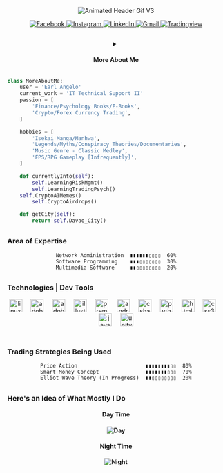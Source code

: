 <div align="center">

![Animated Header Gif V3](https://github.com/dumaganearl/dumaganearl/assets/149300528/acd43258-613d-4e83-9f9d-2a56ca6e4110)

</div>

<div align="center">
<p align="center">
  <a href="https://www.facebook.com/llEarlzll" target="_blank">
    <img src="https://img.shields.io/badge/facebook-%231877F2.svg?&style=for-the-badge&logo=facebook&logoColor=white&color=071A2C" alt="Facebook"/>
  </a>
   <a href="https://instagram.com/dumaganearl" target="_blank">
    <img src="https://img.shields.io/badge/instagram-%23E4405F.svg?&style=for-the-badge&logo=instagram&logoColor=white&color=071A2C" alt="Instagram"/>
  </a>
  <!-- <a href="https://twitter.com/dumaganearl" target="_blank">
    <img src="https://img.shields.io/badge/twitter-%231DA1F2.svg?&style=for-the-badge&logo=twitter&logoColor=white&color=071A2C" alt="Twitter"/> -->
  </a>
  <!-- <a href="https://www.linkedin.com/in/iolardemartini" target="_blank"> -->
  <a href="https://www.linkedin.com/in/dumaganearl" target="_blank">
    <img src="https://img.shields.io/badge/linkedin-%230077B5.svg?&style=for-the-badge&logo=linkedin&logoColor=white&color=071A2C" alt="LinkedIn"/>
  </a>
  <a href="https://drive.google.com/file/d/1VAh4MiZ2Rs7exS_f0Q1TN_y_3KzV7ojR/view?usp=sharing"_blank">
    <img src="https://img.shields.io/badge/gmail-%230077B5.svg?&style=for-the-badge&logo=gmail&logoColor=white&color=071A2C" alt="Gmail"/>
  </a>
  <a href="https://imgur.com/McIIFLM" target="_blank">
    <img src="https://img.shields.io/badge/Tradingview-4c4552.svg?&style=for-the-badge&logo=terraform&logoColor=white&color=071A2C" alt="Tradingview"/>
  </a>
  </a>

</div>

## 

<div align="center">
<details>
<summary> <h4> More About Me <h4/> </summary>
</div>

<!--
```python
class MoreAboutMe:
    user = 'Earl Angelo'
    personality_type = 'INFJ??'
 ```
 -->
<!-- # Multiple sources of reference link are shown below. -->

<!--
<div align="center">
<p align="center">
  <a href="https://imgur.com/a/KTXy9M2" target="_blank">
    <img src="https://img.shields.io/badge/idrlabs.com-%230077B5.svg?&style=for-the-badge&logo=github&logoColor=white&color=071A2C" alt="Github"/>
  </a>
  <a href="https://imgur.com/a/0ZdXwcy" target="_blank">
    <img src="https://img.shields.io/badge/humanmetrics.com-%230077B5.svg?&style=for-the-badge&logo=github&logoColor=white&color=071A2C" alt="Github"/>	  
  </a>
  <a href="https://imgur.com/a/KPB47rJ" target="_blank">
    <img src="https://img.shields.io/badge/16personalities.com-%230077B5.svg?&style=for-the-badge&logo=github&logoColor=white&color=071A2C" alt="Github"/>
  </a>
    <a href="https://imgur.com/a/PMtHkmv" target="_blank">
    <img src="https://img.shields.io/badge/jupiter34appspot.com-%230077B5.svg?&style=for-the-badge&logo=github&logoColor=white&color=071A2C" alt="Github"/>
  </a>
  <a href="https://imgur.com/a/x2CfZQc" target="_blank">
    <img src="https://img.shields.io/badge/keys2cognition.com-%230077B5.svg?&style=for-the-badge&logo=github&logoColor=white&color=071A2C" alt="Github"/>
  </a>
  <a href="https://imgur.com/a/9k1N6de" target="_blank">
    <img src="https://img.shields.io/badge/personalitymax.com-%230077B5.svg?&style=for-the-badge&logo=github&logoColor=white&color=071A2C" alt="Github"/>
  </a>
  </a>

</div>
-->

<!--
```python
# Realtime RPm would be 100% much better! :p 
 ```
 -->

```python
class MoreAboutMe:
    user = 'Earl Angelo'
    current_work = 'IT Technical Support II'
    passion = [
        'Finance/Psychology Books/E-Books',
        'Crypto/Forex Currency Trading',
    ]

    hobbies = [
        'Isekai Manga/Manhwa',
        'Legends/Myths/Conspiracy Theories/Documentaries',
        'Music Genre - Classic Medley',
        'FPS/RPG Gameplay [Infrequently]',  
    ]

    def currentlyInto(self):
        self.LearningRiskMgmt()
        self.LearningTradingPsych()
	self.CryptoAIMemes()
        self.CryptoAirdrops()

    def getCity(self):
        return self.Davao_City()
 ```

</details>

## <h3> Area of Expertise </h3>

<div align="center">

```text                                      
Network Administration  ▮▮▮▮▮▮▯▯▯▯  60%
Software Programming    ▮▮▮▯▯▯▯▯▯▯  30%
Multimedia Software     ▮▮▯▯▯▯▯▯▯▯  20%
```

</div>

## <h3> Technologies | Dev Tools </h3>

<div align="center">
  <img src="https://img.shields.io/badge/Linux-FCC624?logo=linux&logoColor=black&style=for-the-badge" height="30" alt="linux logo"  />
  <img width="12" />
  <img src="https://img.shields.io/badge/Adobe Photoshop-31A8FF?logo=adobephotoshop&logoColor=black&style=for-the-badge" height="30" alt="adobephotoshop logo"  />
  <img width="12" />
  <img src="https://img.shields.io/badge/Adobe After Effects-9999FF?logo=adobeaftereffects&logoColor=black&style=for-the-badge" height="30" alt="adobeaftereffects logo"  />
  <img width="12" />
  <img src="https://img.shields.io/badge/Adobe Illustrator-FF9A00?logo=adobeillustrator&logoColor=black&style=for-the-badge" height="30" alt="illustrator logo"  />
  <img width="12" />
  <img src="https://img.shields.io/badge/Adobe Premiere Pro-9999FF?logo=adobepremierepro&logoColor=black&style=for-the-badge" height="30" alt="premierepro logo"  />
  <img width="12" />
  <img src="https://img.shields.io/badge/Android Studio-3DDC84?logo=androidstudio&logoColor=black&style=for-the-badge" height="30" alt="androidstudio logo"  />
  <img width="12" />
  <img src="https://img.shields.io/badge/C Sharp-239120?logo=csharp&logoColor=white&style=for-the-badge" height="30" alt="csharp logo"  />
  <img width="12" />
  <!-- <img src="https://img.shields.io/badge/PHP-777BB4?logo=php&logoColor=black&style=for-the-badge" height="30" alt="php logo"  />
  <img width="12" /> -->
  <img src="https://img.shields.io/badge/Python-3776AB?logo=python&logoColor=white&style=for-the-badge" height="30" alt="python logo"  />
  <img width="12" />
  <img src="https://img.shields.io/badge/HTML5-E34F26?logo=html5&logoColor=white&style=for-the-badge" height="30" alt="html5 logo"  />
  <img width="12" />
  <img src="https://img.shields.io/badge/CSS3-1572B6?logo=css3&logoColor=white&style=for-the-badge" height="30" alt="css3 logo"  />
  <img width="12" />
  <img src="https://img.shields.io/badge/JavaScript-F7DF1E?logo=javascript&logoColor=black&style=for-the-badge" height="30" alt="javascript logo"  />
  <img width="12" />
  <img src="https://img.shields.io/badge/Unity-FFFFFF?logo=unity&logoColor=black&style=for-the-badge" height="30" alt="unity logo"  />
</div>

</br>

## <h3> Trading Strategies Being Used </h3>

<div align="center">

```                                      
Price Action                      ▮▮▮▮▮▮▮▮▯▯  80%
Smart Money Concept               ▮▮▮▮▮▮▮▯▯▯  70%
Elliot Wave Theory (In Progress)  ▮▮▯▯▯▯▯▯▯▯  20%
```

</div>

## <h3> Here's an Idea of What Mostly I Do </h3> 

<div align="center"> 

<h4> Day Time <h4/>
	
![Day](https://github.com/dumaganearl/dumaganearl/assets/149300528/d24f7527-fe06-4a23-9e5b-3ae373d38eef)

</div>

<div align="center"> 

<h4> Night Time <h4/>

![Night](https://github.com/dumaganearl/dumaganearl/assets/149300528/5265f62d-7468-4887-a430-4a035600daf9)

</div>
</br>



